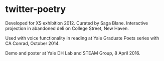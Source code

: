 twitter-poetry
==============
Developed for XS exhibition 2012. Curated by Saga Blane. Interactive projection in abandoned deli on College Street, New Haven.

Used with voice functionality in reading at Yale Graduate Poets series with CA Conrad, October 2014.

Demo and poster at Yale DH Lab and STEAM Group, 8 April 2016.
